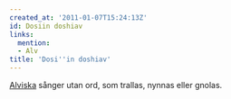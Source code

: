 ```yaml
---
created_at: '2011-01-07T15:24:13Z'
id: Dosiin doshiav
links:
  mention:
  - Alv
title: 'Dosi''in doshiav'
---
```


[Alviska] sånger utan ord, som trallas, nynnas eller gnolas.

  [Alviska]: Alv
